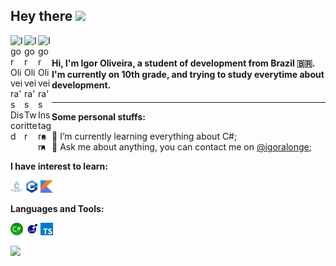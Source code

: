 <h2> Hey there <img src="https://media.giphy.com/media/hvRJCLFzcasrR4ia7z/giphy.gif" width="25px"></h2>
<a href="https://discord.gg/4GMsvQYeN7">
  <img align="left" alt="Igor Oliveira's Discord" width="22px" src="https://cdn.jsdelivr.net/npm/simple-icons@v3/icons/discord.svg" />
</a>
<a href="https://twitter.com/igoralonge">
  <img align="left" alt="Igor Oliveira's Twitter" width="22px" src="https://cdn.jsdelivr.net/npm/simple-icons@v3/icons/twitter.svg" />
</a>
<a href="https://www.instagram.com/l1.igor/">
  <img align="left" alt="Igor Oliveira's Instagram" width="22px" src="https://cdn.jsdelivr.net/npm/simple-icons@v3/icons/instagram.svg" />
</a>
<br />

<h4>Hi, I'm Igor Oliveira, a student of development from Brazil 🇧🇷. I'm currently on 10th grade, and trying to study everytime about development.</h4>

---

**Some personal stuffs:**

- 🌱 I’m currently learning everything about C#;
- 💬 Ask me about anything, you can contact me on [@igoralonge](https://twitter.com/igoralonge);

**I have interest to learn:** 
 
<code><img height="20" src="https://raw.githubusercontent.com/github/explore/80688e429a7d4ef2fca1e82350fe8e3517d3494d/topics/c/c.png"></code>
<code><img height="20" src="https://raw.githubusercontent.com/github/explore/80688e429a7d4ef2fca1e82350fe8e3517d3494d/topics/cpp/cpp.png"></code>
<code><img height="20" src="https://raw.githubusercontent.com/github/explore/80688e429a7d4ef2fca1e82350fe8e3517d3494d/topics/kotlin/kotlin.png"></code>

**Languages and Tools:**  

<code><img height="20" src="https://raw.githubusercontent.com/github/explore/80688e429a7d4ef2fca1e82350fe8e3517d3494d/topics/csharp/csharp.png"></code>
<code><img height="20" src="https://raw.githubusercontent.com/github/explore/80688e429a7d4ef2fca1e82350fe8e3517d3494d/topics/lua/lua.png"></code>
<code><img height="20" src="https://raw.githubusercontent.com/github/explore/80688e429a7d4ef2fca1e82350fe8e3517d3494d/topics/typescript/typescript.png"></code>

![](https://visitor-badge.glitch.me/badge?page_id=igorl1.igorl1)

